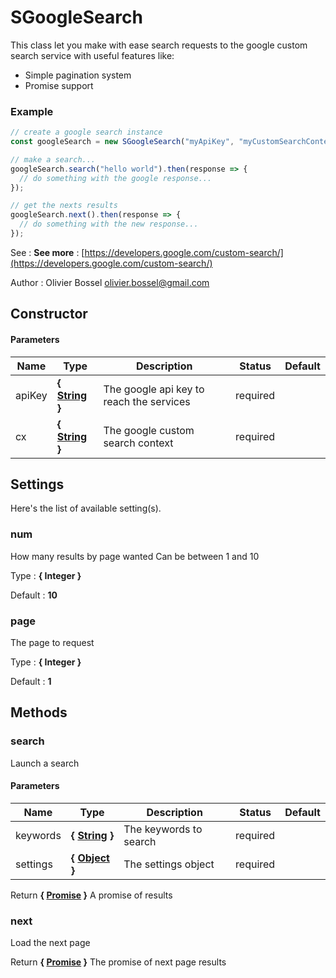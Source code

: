 # SGoogleSearch

This class let you make with ease search requests to the google custom search service
with useful features like:

- Simple pagination system
- Promise support

### Example

```js
// create a google search instance
const googleSearch = new SGoogleSearch("myApiKey", "myCustomSearchContextKey");

// make a search...
googleSearch.search("hello world").then(response => {
  // do something with the google response...
});

// get the nexts results
googleSearch.next().then(response => {
  // do something with the new response...
});
```

See : **See more** : [https://developers.google.com/custom-search/](https://developers.google.com/custom-search/)

Author : Olivier Bossel [olivier.bossel@gmail.com](mailto:olivier.bossel@gmail.com)

## Constructor

#### Parameters

| Name   | Type                                                                                                   | Description                              | Status   | Default |
| ------ | ------------------------------------------------------------------------------------------------------ | ---------------------------------------- | -------- | ------- |
| apiKey | **{ [String](https://developer.mozilla.org/fr/docs/Web/JavaScript/Reference/Objets_globaux/String) }** | The google api key to reach the services | required |
| cx     | **{ [String](https://developer.mozilla.org/fr/docs/Web/JavaScript/Reference/Objets_globaux/String) }** | The google custom search context         | required |

## Settings

Here's the list of available setting(s).

### num

How many results by page wanted
Can be between 1 and 10

Type : **{ Integer }**

Default : **10**

### page

The page to request

Type : **{ Integer }**

Default : **1**

## Methods

### search

Launch a search

#### Parameters

| Name     | Type                                                                                                   | Description            | Status   | Default |
| -------- | ------------------------------------------------------------------------------------------------------ | ---------------------- | -------- | ------- |
| keywords | **{ [String](https://developer.mozilla.org/fr/docs/Web/JavaScript/Reference/Objets_globaux/String) }** | The keywords to search | required |
| settings | **{ [Object](https://developer.mozilla.org/fr/docs/Web/JavaScript/Reference/Objets_globaux/Object) }** | The settings object    | required |

Return **{ [Promise](https://developer.mozilla.org/fr/docs/Web/JavaScript/Reference/Objets_globaux/Promise) }** A promise of results

### next

Load the next page

Return **{ [Promise](https://developer.mozilla.org/fr/docs/Web/JavaScript/Reference/Objets_globaux/Promise) }** The promise of next page results
